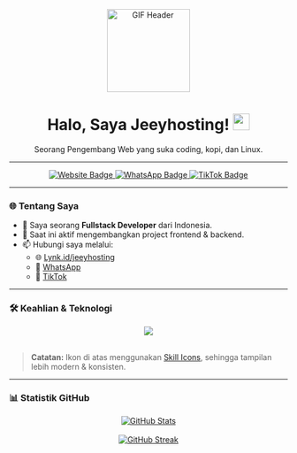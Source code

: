 <div align="center">
  <a href="https://github.com/rizaldiabubakar-ui">
    <img src="https://media.giphy.com/media/M9gbBd9nbDrOTu1Mqx/giphy.gif" width="150" alt="GIF Header"/>
  </a>
  <h1 align="center">Halo, Saya Jeeyhosting! <img src="https://raw.githubusercontent.com/MartinHeinz/MartinHeinz/master/wave.gif" width="30"></h1>
  <p>Seorang Pengembang Web yang suka coding, kopi, dan Linux.</p>
</div>

---

<div align="center">
  <a href="https://lynk.id/jeeyhosting" target="_blank">
    <img src="https://img.shields.io/badge/Website-red?style=for-the-badge&logo=linktree&logoColor=white" alt="Website Badge"/>
  </a>
  <a href="https://wa.me/message/DS6PVPWYESDTB1" target="_blank">
    <img src="https://img.shields.io/badge/WhatsApp-25D366?style=for-the-badge&logo=whatsapp&logoColor=white" alt="WhatsApp Badge"/>
  </a>
  <a href="https://tiktok.com/@bangjeey_dev" target="_blank">
    <img src="https://img.shields.io/badge/TikTok-ff0050?style=for-the-badge&logo=tiktok&logoColor=white" alt="TikTok Badge"/>
  </a>
</div>

---

### 🌐 Tentang Saya

- 🔭 Saya seorang **Fullstack Developer** dari Indonesia.  
- 💼 Saat ini aktif mengembangkan project frontend & backend.  
- 📫 Hubungi saya melalui:  
  - 🌐 [Lynk.id/jeeyhosting](https://lynk.id/jeeyhosting)  
  - 📱 [WhatsApp](https://wa.me/message/DS6PVPWYESDTB1)  
  - 🎵 [TikTok](https://tiktok.com/@bangjeey_dev)  

---

### 🛠️ Keahlian & Teknologi

<div align="center">
  <img src="https://skillicons.dev/icons?i=html,css,php,react,javascript,typescript,nodejs,git,postgres,linux,docker,graphql" />
</div>

<br>

> **Catatan:** Ikon di atas menggunakan [Skill Icons](https://skillicons.dev/), sehingga tampilan lebih modern & konsisten.

---

### 📊 Statistik GitHub

<div align="center">
  <a href="https://github.com/rizaldiabubakar-ui">
    <img src="https://github-readme-stats.vercel.app/api?username=rizaldiabubakar-ui&show_icons=true&theme=dark&hide_border=true&include_all_commits=true&count_private=true" alt="GitHub Stats"/>
  </a>
  <br><br>
  <a href="https://github.com/rizaldiabubakar-ui">
    <img src="https://streak-stats.demolab.com?user=rizaldiabubakar-ui&theme=dark" alt="GitHub Streak"/>
  </a>
</div>
